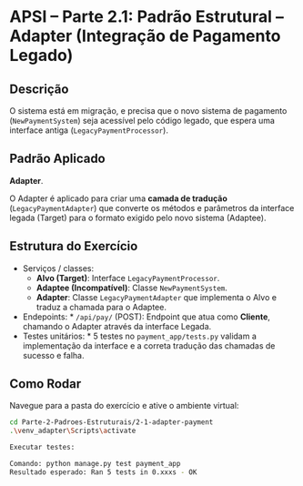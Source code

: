 # APSI – Parte 2.1: Padrão Estrutural – Adapter (Integração de Pagamento Legado)

## Descrição
O sistema está em migração, e precisa que o novo sistema de pagamento (`NewPaymentSystem`) seja acessível pelo código legado, que espera uma interface antiga (`LegacyPaymentProcessor`).

## Padrão Aplicado

**Adapter**.

O Adapter é aplicado para criar uma **camada de tradução** (`LegacyPaymentAdapter`) que converte os métodos e parâmetros da interface legada (Target) para o formato exigido pelo novo sistema (Adaptee).

## Estrutura do Exercício
- Serviços / classes: 
   * **Alvo (Target)**: Interface `LegacyPaymentProcessor`.
    * **Adaptee (Incompatível)**: Classe `NewPaymentSystem`.
    * **Adapter**: Classe `LegacyPaymentAdapter` que implementa o Alvo e traduz a chamada para o Adaptee.
- Endepoints: * `/api/pay/` (POST): Endpoint que atua como **Cliente**, chamando o Adapter através da interface Legada.
- Testes unitários: * 5 testes no `payment_app/tests.py` validam a implementação da interface e a correta tradução das chamadas de sucesso e falha.

  
## Como Rodar

Navegue para a pasta do exercício e ative o ambiente virtual:
```bash
cd Parte-2-Padroes-Estruturais/2-1-adapter-payment
.\venv_adapter\Scripts\activate

Executar testes:

Comando: python manage.py test payment_app
Resultado esperado: Ran 5 tests in 0.xxxs - OK

